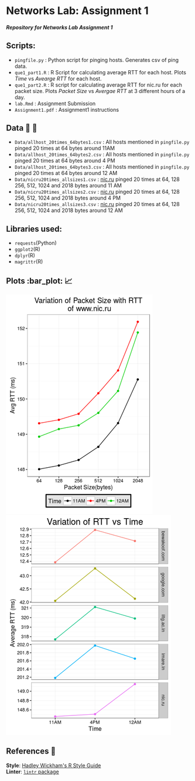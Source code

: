 # Networks Lab: Assignment 1

##### Repository for Networks Lab Assignment 1

## Scripts:  ##

* `pingfile.py` : Python script for pinging hosts. Generates csv of ping data.
* `que1_part1.R` : R Script for calculating average RTT for each host. Plots *Time* vs *Avearge RTT* for each host.
* `que1_part2.R` : R script for calculating average RTT for nic.ru for each packet size. Plots *Packet Size* vs *Avergae RTT* at 3 different hours of a day.
* `lab.Rmd` : Assignment Submission 
* `Assignment1.pdf` : Assignment1 instructions

## Data :memo: :memo: ##

* `Data/allhost_20times_64bytes1.csv` : All hosts mentioned in `pingfile.py` pinged 20 times at 64 bytes around 11AM  
* `Data/allhost_20times_64bytes2.csv` : All hosts mentioned in `pingfile.py` pinged 20 times at 64 bytes around 4 PM  
* `Data/allhost_20times_64bytes3.csv` : All hosts mentioned in `pingfile.py` pinged 20 times at 64 bytes around 12 AM  
* `Data/nicru20times_allsizes1.csv` : [nic.ru](nic.ru) pinged 20 times at  64, 128 256, 512, 1024 and 2018 bytes around 11 AM  
* `Data/nicru20times_allsizes2.csv` : [nic.ru](nic.ru) pinged 20 times at  64, 128 256, 512, 1024 and 2018 bytes around 4 PM  
* `Data/nicru20times_allsizes3.csv` : [nic.ru](nic.ru) pinged 20 times at  64, 128 256, 512, 1024 and 2018 bytes around 12 AM  

## Libraries used: ##

* `requests`(Python)  
* `ggplot2`(R)  
* `dplyr`(R)
* `magrittr`(R)

## Plots :bar_plot: :chart_with_upwards_trend: ##


![Plot1](Rplot02.png)
![Plot1](Rplot03.png)

## References :link: ##

**Style**: [Hadley Wickham's R Style Guide](http://r-pkgs.had.co.nz/style.html)  
**Linter**: [`lintr` package](https://github.com/jimhester/lintr)


